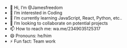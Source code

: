 - 👋 Hi, I’m @Jamesfreedom
- 👀 I’m interested in Coding
- 🌱 I’m currently learning JavaScript, React, Python, etc..
- 💞️ I’m looking to collaborate on potential projects
- 📫 How to reach me: wa.me/2349035125317
- 😄 Pronouns: he/him
- ⚡ Fun fact: Team work

<!---
Jamesfreedom/Jamesfreedom is a ✨ special ✨ repository because its `README.md` (this file) appears on your GitHub profile.
You can click the Preview link to take a look at your changes.
--->
